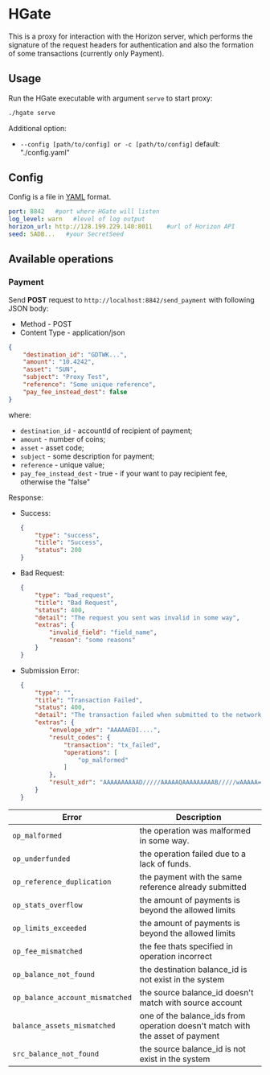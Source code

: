 # HGate

This is a proxy for interaction with the Horizon server, which performs the signature of the request headers for authentication and also the formation of some transactions (currently only Payment).

## Usage

Run the HGate executable with argument `serve` to start proxy:

```bash
./hgate serve
```

Additional option:

- `--config [path/to/config] or -c [path/to/config]` default: "./config.yaml"

## Config
Config is a file in [YAML](https://en.wikipedia.org/wiki/YAML) format.

```yaml
port: 8842   #port where HGate will listen
log_level: warn   #level of log output
horizon_url: http://128.199.229.140:8011    #url of Horizon API
seed: SADB...   #your SecretSeed
```

## Available operations

### Payment
Send **POST** request to `http://localhost:8842/send_payment` with following JSON body:

- Method - POST
- Content Type - application/json

```json
{
    "destination_id": "GDTWK...",
    "amount": "10.4242",
    "asset": "SUN",
    "subject": "Proxy Test",
    "reference": "Some unique reference",
    "pay_fee_instead_dest": false
}
```

where:

- `destination_id` - accountId of recipient of payment;
- `amount` - number of coins;
- `asset` - asset code;
- `subject` - some description for payment;
- `reference` - unique value;
- `pay_fee_instead_dest` - true - if your want to pay recipient fee, otherwise the "false"


Response:

- Success:
    ``` json
    {
        "type": "success",
        "title": "Success",
        "status": 200
    }
    ```

- Bad Request:
    ``` json
    {
        "type": "bad_request",
        "title": "Bad Request",
        "status": 400,
        "detail": "The request you sent was invalid in some way",
        "extras": {
            "invalid_field": "field_name",
            "reason": "some reasons"
        }
    }
    ```

- Submission Error:
    ```json
    {
        "type": "",
        "title": "Transaction Failed",
        "status": 400,
        "detail": "The transaction failed when submitted to the network. The `extras.result_codes` field on this response contains further details.",
        "extras": {
            "envelope_xdr": "AAAAAEDI....",
            "result_codes": {
                "transaction": "tx_failed",
                "operations": [
                    "op_malformed"
                ]
            },
            "result_xdr": "AAAAAAAAAAD/////AAAAAQAAAAAAAAAB/////wAAAAA="
        }
    }
    ```

| Error | Description |
| ----- | ----------- |
|`op_malformed` | the operation was malformed in some way.|
|`op_underfunded` | the operation failed due to a lack of funds. |
|`op_reference_duplication` | the payment with the same reference already submitted|
|`op_stats_overflow` | the amount of payments is beyond the allowed limits |
|`op_limits_exceeded` | the amount of payments is beyond the allowed limits|
|`op_fee_mismatched` |the fee thats specified in operation incorrect |
|`op_balance_not_found` | the destination balance_id is not exist in the system|
|`op_balance_account_mismatched` | the source balance_id doesn't match with source account |
|`balance_assets_mismatched` | one of the balance_ids from operation doesn't match with the asset of payment|
|`src_balance_not_found` | the source balance_id is not exist in the system|
